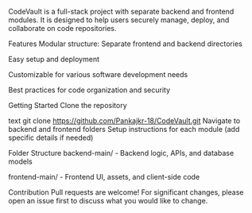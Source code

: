 CodeVault is a full-stack project with separate backend and frontend modules. It is designed to help users securely manage, deploy, and collaborate on code repositories.

Features
Modular structure: Separate frontend and backend directories

Easy setup and deployment

Customizable for various software development needs

Best practices for code organization and security

Getting Started
Clone the repository

text
git clone https://github.com/Pankajkr-18/CodeVault.git
Navigate to backend and frontend folders
Setup instructions for each module (add specific details if needed)

Folder Structure
backend-main/ - Backend logic, APIs, and database models

frontend-main/ - Frontend UI, assets, and client-side code

Contribution
Pull requests are welcome! For significant changes, please open an issue first to discuss what you would like to change.
